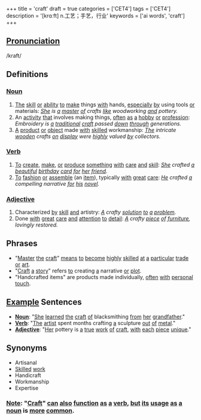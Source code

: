 +++
title = 'craft'
draft = true
categories = ['CET4']
tags = ['CET4']
description = '[krɑːft] n.工艺；手艺，行业'
keywords = ['ai words', 'craft']
+++

## [Pronunciation](/en/post/pronunciation/)
/kraft/

## Definitions
### [Noun](/en/post/noun/)
1. [The](/en/post/the/) [skill](/en/post/skill/) [or](/en/post/or/) [ability](/en/post/ability/) [to](/en/post/to/) [make](/en/post/make/) things [with](/en/post/with/) hands, [especially](/en/post/especially/) [by](/en/post/by/) using tools [or](/en/post/or/) materials: *[She](/en/post/she/) is [a](/en/post/a/) [master](/en/post/master/) [of](/en/post/of/) crafts [like](/en/post/like/) woodworking [and](/en/post/and/) pottery.*
2. An [activity](/en/post/activity/) [that](/en/post/that/) involves making things, [often](/en/post/often/) [as](/en/post/as/) [a](/en/post/a/) [hobby](/en/post/hobby/) [or](/en/post/or/) [profession](/en/post/profession/): *Embroidery is [a](/en/post/a/) [traditional](/en/post/traditional/) [craft](/en/post/craft/) passed [down](/en/post/down/) [through](/en/post/through/) generations.*
3. [A](/en/post/a/) [product](/en/post/product/) [or](/en/post/or/) [object](/en/post/object/) made [with](/en/post/with/) [skilled](/en/post/skilled/) workmanship: *[The](/en/post/the/) intricate [wooden](/en/post/wooden/) crafts [on](/en/post/on/) [display](/en/post/display/) were [highly](/en/post/highly/) valued [by](/en/post/by/) collectors.*

### [Verb](/en/post/verb/)
1. [To](/en/post/to/) [create](/en/post/create/), [make](/en/post/make/), [or](/en/post/or/) [produce](/en/post/produce/) [something](/en/post/something/) [with](/en/post/with/) [care](/en/post/care/) [and](/en/post/and/) [skill](/en/post/skill/): *[She](/en/post/she/) crafted [a](/en/post/a/) [beautiful](/en/post/beautiful/) [birthday](/en/post/birthday/) [card](/en/post/card/) [for](/en/post/for/) [her](/en/post/her/) [friend](/en/post/friend/).*
2. [To](/en/post/to/) [fashion](/en/post/fashion/) [or](/en/post/or/) [assemble](/en/post/assemble/) (an [item](/en/post/item/)), typically [with](/en/post/with/) [great](/en/post/great/) [care](/en/post/care/): *[He](/en/post/he/) crafted [a](/en/post/a/) compelling narrative [for](/en/post/for/) [his](/en/post/his/) [novel](/en/post/novel/).*

### [Adjective](/en/post/adjective/)
1. Characterized [by](/en/post/by/) [skill](/en/post/skill/) [and](/en/post/and/) artistry: *[A](/en/post/a/) crafty [solution](/en/post/solution/) [to](/en/post/to/) [a](/en/post/a/) [problem](/en/post/problem/).*
2. Done [with](/en/post/with/) [great](/en/post/great/) [care](/en/post/care/) [and](/en/post/and/) [attention](/en/post/attention/) [to](/en/post/to/) [detail](/en/post/detail/): *[A](/en/post/a/) crafty [piece](/en/post/piece/) [of](/en/post/of/) [furniture](/en/post/furniture/), lovingly restored.*

## Phrases
- "[Master](/en/post/master/) [the](/en/post/the/) [craft](/en/post/craft/)" [means](/en/post/means/) [to](/en/post/to/) [become](/en/post/become/) [highly](/en/post/highly/) [skilled](/en/post/skilled/) [at](/en/post/at/) [a](/en/post/a/) [particular](/en/post/particular/) [trade](/en/post/trade/) [or](/en/post/or/) [art](/en/post/art/).
- "[Craft](/en/post/craft/) [a](/en/post/a/) [story](/en/post/story/)" refers [to](/en/post/to/) creating [a](/en/post/a/) narrative [or](/en/post/or/) [plot](/en/post/plot/).
- "Handcrafted items" are products made individually, [often](/en/post/often/) [with](/en/post/with/) [personal](/en/post/personal/) [touch](/en/post/touch/).

## [Example](/en/post/example/) Sentences
- **[Noun](/en/post/noun/)**: "[She](/en/post/she/) [learned](/en/post/learned/) [the](/en/post/the/) [craft](/en/post/craft/) [of](/en/post/of/) blacksmithing [from](/en/post/from/) [her](/en/post/her/) [grandfather](/en/post/grandfather/)."
- **[Verb](/en/post/verb/)**: "[The](/en/post/the/) [artist](/en/post/artist/) spent months crafting [a](/en/post/a/) sculpture [out](/en/post/out/) [of](/en/post/of/) [metal](/en/post/metal/)."
- **[Adjective](/en/post/adjective/)**: "[Her](/en/post/her/) pottery is [a](/en/post/a/) [true](/en/post/true/) [work](/en/post/work/) [of](/en/post/of/) [craft](/en/post/craft/), [with](/en/post/with/) [each](/en/post/each/) [piece](/en/post/piece/) [unique](/en/post/unique/)."

## Synonyms
- Artisanal
- [Skilled](/en/post/skilled/) [work](/en/post/work/)
- Handicraft
- Workmanship
- Expertise

### [Note](/en/post/note/): "[Craft](/en/post/craft/)" [can](/en/post/can/) [also](/en/post/also/) [function](/en/post/function/) [as](/en/post/as/) [a](/en/post/a/) [verb](/en/post/verb/), [but](/en/post/but/) [its](/en/post/its/) [usage](/en/post/usage/) [as](/en/post/as/) [a](/en/post/a/) [noun](/en/post/noun/) is [more](/en/post/more/) [common](/en/post/common/).
